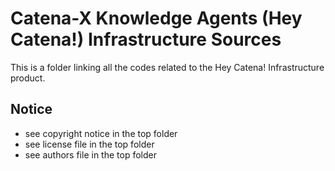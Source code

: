 # Catena-X Knowledge Agents (Hey Catena!) Infrastructure Sources

This is a folder linking all the codes related to the Hey Catena! Infrastructure product.

## Notice

* see copyright notice in the top folder
* see license file in the top folder
* see authors file in the top folder




